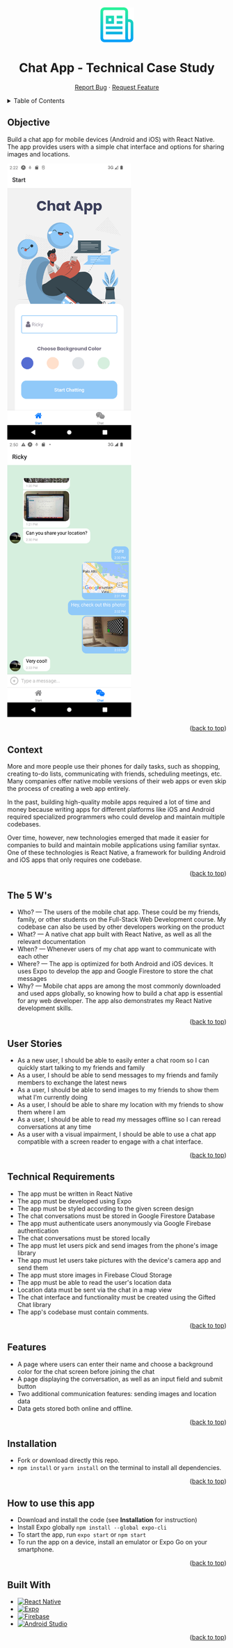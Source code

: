 <a name="readme-top"></a>

<!-- PROJECT LOGO -->
<br />
<div align="center">
  <a href="https://github.com/rmoise/simple-js-app">
    <img src="assets/logo-readme.png" alt="Logo" width="80" height="80">
  </a>

  <h1 align="center">Chat App - Technical Case Study</h1>

  <p align="center">
    <a href="https://github.com/rmoise/Chat-App/issues">Report Bug</a>
    ·
    <a href="https://github.com/rmoise/Chat-App/issues">Request Feature</a>
  </p>
</div>

<!-- TABLE OF CONTENTS -->
<details>
  <summary>Table of Contents</summary>
  <ol>
    <li>
      <a href="#objective">Objective</a>
        <li><a href="#context">Context</a></li>
    </li>
    <li><a href="#the-5-ws">The 5 Ws</a></li>
       <li><a href="#user-stories">User Stories</a></li>
        <ul>
    </li>
    </ul>
     <li><a href="#technical-requirements">Technical Requirements</a>
    <li><a href="#features">Features</a>
     <li><a href="#installation">Installation</a>
       <li><a href="#how-to-use-this-app">How to use this app</a>
    <li><a href="#built-with">Built With</a></li>
  </ol>
</details>

## Objective

Build a chat app for mobile devices (Android and iOS) with React Native. The app provides users with a simple chat interface and options for sharing images and locations.

<img src="./assets/Screenshot_1.png" width="285"> <img src="./assets/Screenshot_1b.png" width="285">

<p align="right">(<a href="#readme-top">back to top</a>)</p>

## Context

More and more people use their phones for daily tasks, such as shopping, creating to-do lists, communicating with friends, scheduling meetings, etc. Many companies offer native mobile versions of their web apps or even skip the process of creating a web app entirely.

In the past, building high-quality mobile apps required a lot of time and money because writing apps for different platforms like iOS and Android required specialized programmers who could develop and maintain multiple codebases.

Over time, however, new technologies emerged that made it easier for companies to build and maintain mobile applications using familiar syntax. One of these technologies is React Native, a framework for building Android and iOS apps that only requires one codebase.

<p align="right">(<a href="#readme-top">back to top</a>)</p>

## The 5 W's

- Who? — The users of the mobile chat app. These could be my friends, family, or other students on the Full-Stack Web Development course. My codebase can also be used by other developers working on the product
- What? — A native chat app built with React Native, as well as all the relevant documentation
- When? — Whenever users of my chat app want to communicate with each other
- Where? — The app is optimized for both Android and iOS devices. It uses Expo to develop the app and Google Firestore to store the chat messages
- Why? — Mobile chat apps are among the most commonly downloaded and used apps globally, so knowing how to build a chat app is essential for any web developer. The app also demonstrates my React Native development skills.

<p align="right">(<a href="#readme-top">back to top</a>)</p>

## User Stories

- As a new user, I should be able to easily enter a chat room so I can quickly start talking to my friends and family
- As a user, I should be able to send messages to my friends and family members to exchange the latest news
- As a user, I should be able to send images to my friends to show them what I'm currently doing
- As a user, I should be able to share my location with my friends to show them where I am
- As a user, I should be able to read my messages offline so I can reread conversations at any time
- As a user with a visual impairment, I should be able to use a chat app compatible with a screen reader to engage with a chat interface.

<p align="right">(<a href="#readme-top">back to top</a>)</p>

## Technical Requirements

- The app must be written in React Native
- The app must be developed using Expo
- The app must be styled according to the given screen design
- The chat conversations must be stored in Google Firestore Database
- The app must authenticate users anonymously via Google Firebase authentication
- The chat conversations must be stored locally
- The app must let users pick and send images from the phone's image library
- The app must let users take pictures with the device's camera app and send them
- The app must store images in Firebase Cloud Storage
- The app must be able to read the user's location data
- Location data must be sent via the chat in a map view
- The chat interface and functionality must be created using the Gifted Chat library
- The app's codebase must contain comments.

<p align="right">(<a href="#readme-top">back to top</a>)</p>

## Features

- A page where users can enter their name and choose a background color for the chat screen before joining the chat
- A page displaying the conversation, as well as an input field and submit button
- Two additional communication features: sending images and location data
- Data gets stored both online and offline.

<p align="right">(<a href="#readme-top">back to top</a>)</p>

## Installation

- Fork or download directly this repo.
- `npm install` or `yarn install` on the terminal to install all dependencies.

<p align="right">(<a href="#readme-top">back to top</a>)</p>

## How to use this app

- Download and install the code (see **Installation** for instruction)
- Install Expo globally `npm install --global expo-cli`
- To start the app, run `expo start` or `npm start`
- To run the app on a device, install an emulator or Expo Go on your smartphone.

<p align="right">(<a href="#readme-top">back to top</a>)</p>

## Built With

<!-- prettier-ignore -->
* [![React Native][react native]][react-url]
* [![Expo][expo]][expo-url]
* [![Firebase][firebase]][firebase-url]
* [![Android Studio][android studio]][android-url]

<p align="right">(<a href="#readme-top">back to top</a>)</p>

[react native]: https://img.shields.io/badge/react_native-%2320232a.svg?style=for-the-badge&logo=react&logoColor=%2361DAFB
[react-url]: https://reactnative.dev/
[expo]: https://img.shields.io/badge/expo-1C1E24?style=for-the-badge&logo=expo&logoColor=#D04A37
[expo-url]: https://expo.dev/
[firebase]: https://img.shields.io/badge/firebase-%23039BE5.svg?style=for-the-badge&logo=firebase
[firebase-url]: https://firebase.google.com/
[android studio]: https://img.shields.io/badge/Android%20Studio-3DDC84.svg?style=for-the-badge&logo=android-studio&logoColor=white
[android-url]: https://developer.android.com/studio

